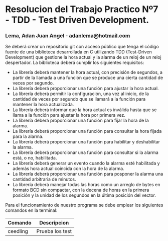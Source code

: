 # Resolucion del Trabajo Practico Nº7 - TDD - Test Driven Development. 
### Lema, Adan Juan Angel - **adanlema@hotmail.com**

Se deberá crear un repositorio git con acceso público que tenga el código fuente de una biblioteca desarrollada en C utilizando TDD (Test-Driven Development) que gestione la hora actual y la alarma de un reloj de un reloj despertador.
    La biblioteca deberá cumplir los siguientes requisitos:

* La librería deberá mantener la hora actual, con precisión de segundos, a partir de la llamada a una función que se produce una cierta cantidad de veces por segundo.
* La librería deberá proporcionar una función para ajustar la hora actual.
* La librería deberá permitir la configuración, una vez al inicio, de la cantidad de veces por segundo que se llamará a la función para mantener la hora actualizada.
* La librería deberá informar que la hora actual es inválida hasta que se llama a la función para ajustar la hora por primera vez.
* La librería deberá proporcionar una función para fijar la hora de la alarma.
* La librería deberá proporcionar una función para consultar la hora fijada para la alarma.
* La librería deberá proporcionar una función para habilitar y deshabilitar la alarma.
* La librería deberá proporcionar una función para consultar si la alarma está, o no, habilitada.
* La librería deberá generar un evento cuando la alarma esté habilitada y además hora actual coincida con la hora de la alarma.
* La librería deberá proporcionar una función para posponer la alarma una cantidad arbitraria de minutos.
* La librería deberá manejar todas las horas como un arreglo de bytes en formato BCD sin compactar, con la decena de horas en la primera posición y la unidad de los segundos en la última posición del vector.

Para el funcionamiento de nuestro programa se debe emplear los siguientes comandos en la terminal:

| Comando | Descripcion |
| --- | --- |
| ceedling | Prueba los test |